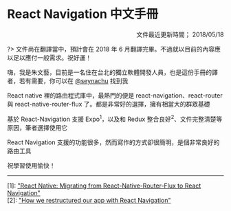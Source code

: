 # React Navigation 中文手冊

<div style="text-align:right;">文件最近更新時間； 2018/05/18</div>

?> 文件尚在翻譯當中，預計會在 2018 年 6 月翻譯完畢。不過就以目前的內容應以足以應付一般需求。祝好運！

嗨，我是朱文藝，目前是一名住在台北的獨立軟體開發人員，也是這份手冊的譯者，若有需要，你可以在 [@seynachu](https://www.facebook.com/seynachu/) 找到我

React native 裡的路由程式庫中，最熱門的便是 react-navigation、react-router 與 react-native-router-flux 了。都是非常好的選擇，擁有相當大的群眾基礎

基於 React-Navigation 支援 Expo<sup>1</sup>，以及和 Redux 整合良好<sup>2</sup>、文件完整清楚等原因，筆者選擇使用它

React Navigation 支援的功能很多，然而寫作的方式卻很簡明，是個非常良好的路由工具

祝學習使用愉快！


---
<div class="reference">[1]: <a target="_blank" href="https://medium.com/@Laurens_Lang/react-native-migrating-from-react-native-router-flux-to-react-navigation-7c47b1cc679c">"React Native: Migrating from React-Native-Router-Flux to React Navigation"</a></div>

<div class="reference">[2]: <a target="_blank" href="https://m.oursky.com/how-we-restructured-our-app-with-react-navigation-98a89e219c26">"How we restructured our app with React Navigation"</a></div>
